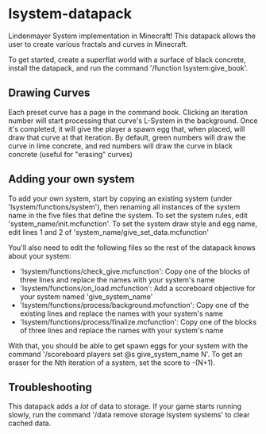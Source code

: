 # lsystem-datapack
Lindenmayer System implementation in Minecraft!
This datapack allows the user to create various fractals and curves in Minecraft.

To get started, create a superflat world with a surface of black concrete, install the datapack, and run the command '/function lsystem:give_book'.

## Drawing Curves
Each preset curve has a page in the command book. Clicking an iteration number will start processing that curve's L-System in the background. Once it's completed, it will give the player a spawn egg that, when placed, will draw that curve at that iteration.
By default, green numbers will draw the curve in lime concrete, and red numbers will draw the curve in black concrete (useful for "erasing" curves)

## Adding your own system
To add your own system, start by copying an existing system (under 'lsystem/functions/system'), then renaming all instances of the system name in the five files that define the system.
To set the system rules, edit 'system_name/init.mcfunction'. 
To set the system draw style and egg name, edit lines 1 and 2 of 'system_name/give_set_data.mcfunction'

You'll also need to edit the following files so the rest of the datapack knows about your system:
- 'lsystem/functions/check_give.mcfunction': Copy one of the blocks of three lines and replace the names with your system's name
- 'lsystem/functions/on_load.mcfunction': Add a scoreboard objective for your system named 'give_system_name'
- 'lsystem/functions/process/background.mcfunction': Copy one of the existing lines and replace the names with your system's name
- 'lsystem/functions/process/finalize.mcfunction': Copy one of the blocks of three lines and replace the names with your system's name

With that, you should be able to get spawn eggs for your system with the command '/scoreboard players set @s give_system_name N'.
To get an eraser for the Nth iteration of a system, set the score to -(N+1).

## Troubleshooting
This datapack adds a *lot* of data to storage. If your game starts running slowly, run the command '/data remove storage lsystem systems' to clear cached data.
